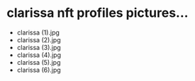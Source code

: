 # clarissa nft profiles pictures...
- clarissa (1).jpg
- clarissa (2).jpg
- clarissa (3).jpg
- clarissa (4).jpg
- clarissa (5).jpg
- clarissa (6).jpg
